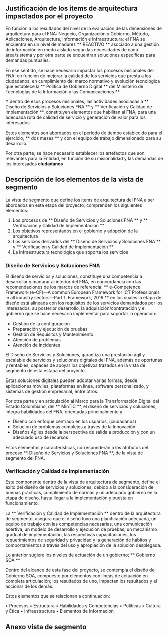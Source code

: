 ## Justificación de los ítems de arquitectura impactados por el proyecto
En función a los resultados del nivel de la evaluación de las dimensiones de arquitectura para el FNA: Negocio, Organización y Gobierno,
Método, Aplicaciones, Arquitectura, Información e Infraestructura; el FNA se encuentra en un nivel de madurez ** REACTIVO ** asociado a 
una gestión de información en modo aislado según las necesidades de cada área/sistema y por otra parte se encuentran soluciones específicas
para demandas puntuales.

En ese sentido, se hace necesario impactar los procesos misionales del FNA, en función de mejorar la calidad de los servicios
que presta a los ciudadanos, en cumplimiento del marco normativo y evolución tecnológica que establece la ** Política de Gobierno Digital **
del Ministerio de Tecnologías de la Información y las Comunicaciones **

Y dentro de esos procesos misionales, las actividades asociadas a ** Diseño de Servicios y Soluciones FNA ** y ** Verificación y Calidad de Implementación **,
constituyen elementos que habilitan al FNA, para una adecuada ruta de calidad de servicio y generación de valor para los interesados.

Estos elementos son abordados en el periodo de tiempo establecido para el ejercicio; ** dos meses ** y con el equipo de trabajo dimensionado
para su desarrollo.

Por otra parte; se hace necesario establecer los artefactos que son relevantes para la Entidad, en función de su misionalidad y las demandas 
de los interesados **ciudadanos**

## Descripción de los elementos de la vista de segmento

La vista de segmento que define los ítems de arquitectura del FNA a ser abordados en esta etapa del proyecto; comprenden los siguientes
elementos:

1. Los procesos de ** Diseño de Servicios y Soluciones FNA ** y ** Verificación y Calidad de Implementación **
1. Los objetivos representados en el gobierno y adopción de la arquitectura
1. Los servicios derivados del ** Diseño de Servicios y Soluciones FNA ** y ** Verificación y Calidad de Implementación **
1. La infraestructura tecnológica que soporta los servicios

### Diseño de Servicios y Soluciones FNA

El diseño de servicios y soluciones, constituye una competencia a desarrollar y madurar al interior del FNA, en concordancia con las
recomendaciones de los marcos de referencia: ** e-Competence Framework (e-CF)—A common European Framework for ICT Professionals in all industry sectors—Part 1: Framework, 2016 **
en los cuales la etapa de diseño está alineada con los requisitos de los servicios demandados por los interesados, su posterior desarrollo,
la adquisición/contratación y el gobierno que se hace necesario implementar para soportar la operación:

* Gestión de la configuración
* Preparación y ejecución de pruebas
* Gestión de Requisitos y Mantenimiento
* Atención de problemas
* Atención de incidentes

El Diseño de Servicios y Soluciones, garantiza una prestación ágil y escalable de servicios y soluciones digitales del FNA, además de oportunas y
rentables, capaces de apoyar los objetivos trazados en la vista de segmento de esta estapa del proyecto.

Estas soluciones digitales pueden adoptar varias formas, desde aplicaciones móviles, plataformas en línea, software personalizado,
y sistemas de gestión empresarial, entre otros.

Por otra parte y en articulación al Marco para la Transformación Digital del Estado Colombiano, del ** MinTIC **, el diseño de servicios y
soluciones, integra habilidades del FNA, orientadas principalmente a:

* Diseño con enfoque centrado en los usuarios, (ciudadanos)
* Solución de problemas complejos a través de la Innovación
* Diseños Ágiles desde la perspectiva de salida a producción y con un adecuado uso de recursos

Estos elementos y características, corresponderán a los atributos del proceso ** Diseño de Servicios y Soluciones FNA **, de la vista de segmento
del FNA.

### Verificación y Calidad de Implementación

Este componente dentro de la vista de arquitectura de segmento, define el éxito del diseño de servicios y soluciones, debido a la consideración
de buenas prácticas, cumplimiento de normas y un adecuado gobierno en la etapa de diseño, hasta llegar a la implementación y puesta en funcionamiento.

La ** Verificación y Calidad de Implementación ** dentro de la arquitectura de segmento, asegura que el diseño tuvo una planificación adecuada, un
equipo de trabajo con las competencias necesarias, una comunicación acertiva, un modelo de desarrollo y ejecución de pruebas, un mecanismo gradual de
implementación, las respectivas capacitaciones, los requerimientos de seguridad y privacidad y la generación de hábitos y comportamientos a través del
uso y apropiación de la solución desplegada.

Lo anterior sugiere los niveles de actuación de un gobierno; ** Gobierno SOA **

Dentro del alcance de esta fase del proyecto, se contempla el diseño del Gobierno SOA, compuesto por elementos con
líneas de actuación en completa articulación; los resultados de uno, impactan los resultados y el accionar de los demás.

Estos elementos que se relacionan a continuación:

•	Procesos
•	Estructura
•	Habilidades y Competencias
•	Políticas
•	Cultura y Ética
•	Infraestructura
•	Elementos de Información


  

## Anexo vista de segmento
